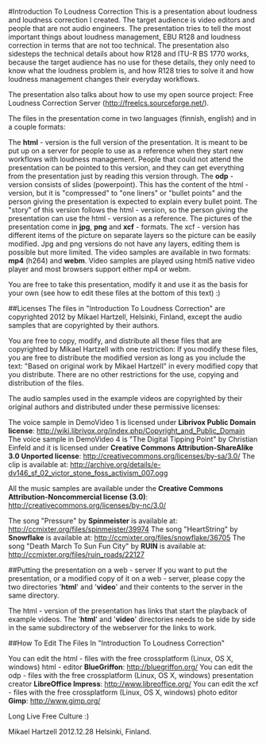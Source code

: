 
#Introduction To Loudness Correction
This is a presentation about loudness and loudness correction I created. The target audience is video editors and people that are not audio engineers. The presentation tries to tell the most important things about loudness management, EBU R128 and loudness correction in terms that are not too technical. The presentation also sidesteps the technical details about how R128 and ITU-R BS 1770 works, because the target audience has no use for these details, they only need to know what the loudness problem is, and how R128 tries to solve it and how loudness management changes their everyday workflows.

The presentation also talks about how to use my open source project: Free Loudness Correction Server (http://freelcs.sourceforge.net/).

The files in the presentation come in two languages (finnish, english) and in a couple formats:

The **html** - version is the full version of the presentation. It is meant to be put up on a server for people to use as a reference when they start new workflows with loudness management. People that could not attend the presentation can be pointed to this version, and they can get everything from the presentation just by reading this version through.
The **odp** - version consists of slides (powerpoint). This has the content of the html - version, but it is "compressed" to "one liners" or "bullet points" and the person giving the presentation is expected to explain every bullet point. The "story" of this version follows the html - version, so the person giving the presentation can use the html - version as a reference. 
The pictures of the presentation come in **jpg**, **png** and **xcf** - formats. The xcf - version has different items of the picture on separate layers so the picture can be easily modified. Jpg and png versions do not have any layers, editing them is possible but more limited.
The video samples are available in two formats: **mp4** (h264) and **webm**. Video samples are played using html5 native video player and most browsers support either mp4 or webm.

You are free to take this presentation, modify it and use it as the basis for your own (see how to edit these files at the bottom of this text) :)

##Licenses
The files in "Introduction To Loudness Correction" are copyrighted 2012 by Mikael Hartzell, Helsinki, Finland, except the audio samples that are copyrighted by their authors.

You are free to copy, modify, and distribute all these files that are copyrighted by Mikael Hartzell with one restriction: If you modify these files, you are free to distribute the modified version as long as you include the text: "Based on original work by Mikael Hartzell" in every modified copy that you distribute. There are no other restrictions for the use, copying and distribution of the files.


The audio samples used in the example videos are copyrighted by their original authors and distributed under these permissive licenses:

The voice sample in DemoVideo 1 is licensed under **Librivox Public Domain license**: http://wiki.librivox.org/index.php/Copyright_and_Public_Domain
The voice sample in DemoVideo 4 is "The Digital Tipping Point" by Christian Einfeld and it is licensed under **Creative Commons Attribution-ShareAlike 3.0 Unported license**: http://creativecommons.org/licenses/by-sa/3.0/  The clip is available at: http://archive.org/details/e-dv146_sf_02_victor_stone_foss_activism_007.ogg

All the music samples are available under the **Creative Commons Attribution-Noncommercial license (3.0)**: http://creativecommons.org/licenses/by-nc/3.0/

The song "Pressure" by **Spinmeister** is available at: http://ccmixter.org/files/spinmeister/39974
The song "HeartString" by **Snowflake** is available at: http://ccmixter.org/files/snowflake/36705
The song "Death March To Sun Fun City" by **RUIN** is available at: http://ccmixter.org/files/ruin_roads/22127

##Putting the presentation on a web - server
If you want to put the presentation, or a modified copy of it on a web - server, please copy the two directories '**html**' and '**video**' and their contents to the server in the same directory.

The html - version of the presentation has links that start the playback of example videos. The '**html**' and '**video**' directories needs to be side by side in the same subdirectory of the webserver for the links to work.


##How To Edit The Files In "Introduction To Loudness Correction"

You can edit the html - files with the free crossplatform (Linux, OS X, windows) html - editor **BlueGriffon**: http://bluegriffon.org/
You can edit the odp - files with the free crossplatform (Linux, OS X, windows) presentation creator **LibreOffice Impress**: http://www.libreoffice.org/
You can edit the xcf - files with the free crossplatform (Linux, OS X, windows) photo editor **Gimp**: http://www.gimp.org/



Long Live Free Culture :)

Mikael Hartzell 2012.12.28 Helsinki, Finland.






